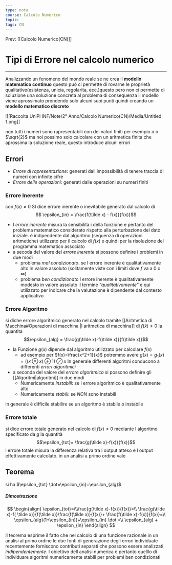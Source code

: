 ```yaml
---
type: nota
course: Calcolo Numerico
topic: 
tags: CN
---
```


Prev: [[Calcolo Numerico(CN)]]

# Tipi di Errore nel calcolo numerico
---
Analizzando un fenomeno del mondo reale se ne crea il **modello matematico continuo** questo può ci permette di rovarne le proprietà qualitative(esistenza, unicia, regolarita, ecc.)questo pero non ci permette di soluzione una soluzione concreta al problema di consequenza il modello viene aprossimato prendendo solo alcuni suoi punti quindi creando un **modello matematico  discreto**

![[Raccolta UniPi INF/Note/2° Anno/Calcolo Numerico(CN)/Media/Untitled 1.png]]

non tutti i numeri sono rapresentabili con dei valori finiti per esempio $\pi$ o $\sqrt{2}$ ma noi possimo solo calcolare con un aritmetica finita che aprossima la soluzione reale, questo introduce alcuni errori

## Errori

- _Errore di rapresentazione_: generati dall impossibilità di tenere traccia di numeri con infinite cifre
- _Errore  delle operazioni_: generati dalle operazioni su numeri finiti


### Errore Inerente
con $f(x) \not = 0$ SI dice errore inerente o inevitabile generato dal calcolo di 
$$ \epsilon_{in} = \frac{f(\tilde x) - f(x)}{f(x)}$$
-  l _errore inerente_ misura la sensibilità i della funzione e pertanto del  problema matematico considerato rispetto alla perturbazione del dato iniziale. è indipendente dal algoritmo (sequenza di operazioni aritmetiche) utilizzato per il calcolo di $f(x)$ e quindi per la risoluzione del programma matematico associato 
- a secoda del valore del _errore inerente_ si possono definire i problemi in due modi
	-  problema  _mal condizionato_. se l errore inerente è qualitativamente alto in valore assoluto (solitamente viste con i limiti dove $f$ va a 0 o $\infty$)
	- problema _ben condizionato_   l errore inerente è qualitativamente modesto in valore assoluto
il termine  “_qualitativamente_” è qui utilizzato per indicare che la valutazione è dipendente dal contesto applicativo 

### Errore Algoritmo
si diche errore algoritmico generato nel calcolo  tramite [[Aritmetica di Macchina#Operazioni di macchina |l aritmetica di macchina]] di $f(\tilde x) \not =0$ la quantita
$$\epsilon_{alg} =  \frac{g(\tilde x)-f(\tilde x)}{f(\tilde x)}$$
- la Funzione $g(x)$ dipende dal algoritmo utilizzato per calcolare $f(x)$ 
	- ad esempio per $f(x)=\frac{x^2+1}{x}$ potremmo avere  $g(x)=g_1(x)=((x \otimes x)\oplus1) \oslash x$ In generale differenti algoritmi conducono a differenti _errori algoritmici_ 
- a seconda del valore del _errore algoritmico_  si possono definire gli [[Algoritmi|algoritmi]] in  due modi 
	- Numericamente _instabili_: se l errore algoritmico è qualitativamente alto
	- Numericamente _stabili_: se _NON_ sono instabili

in generale è difficile stabilire se un algoritmo è stabile o instabile

### Errore totale
si dice errore totale generato nel calcolo di $f(x) \not = 0$ mediante l algoritmo specificato da $g$ la quantità
$$\epsilon_{tot}= \frac{g(\tilde x)-f(x)}{f(x)}$$
l errore totale misura la differenza relativa tra l output atteso e l output effettivamente calcolato. in un analisi a primo ordine vale

## Teorema
si ha $\epsilon_{tot} \dot=\epsilon_{in}+\epsilon_{alg}$ 
##### Dimostrazione
$$
\begin{align}
\epsilon_{tot}=\\\frac{g(\tilde x)-f(x)}{f(x)}=\\ \frac{g(\tilde x)-f( \tilde x)}{f(\tilde x)}\frac{f(\tilde x)}{f(x)}+ \frac{f(\tilde x)-f(x)}{f(x)}=\\
\epsilon_{alg}(1+\epsilon_{in})+\epsilon_{in} \dot =\\ \epsilon_{alg} + \epsilon_{in}
\end{align}
$$


Il teorema esprime il fatto che nel calcolo di una funzione razionale in un analisi al primo ordine le due fonti di generazione degli errori individuate recentemente forniscono contributi separati che possono essere analizzati _indipendentemente_. l obiettivo  dell analisi numerica è pertanto quelllo di individuare algoritmi numericamente stabili per problemi ben condizionati